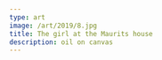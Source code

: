 ```yaml
---
type: art
image: /art/2019/8.jpg
title: The girl at the Maurits house
description: oil on canvas
---
```

